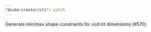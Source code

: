 ```yaml
---
"@cube-creator/cli": patch
---
```


Generate min/max shape constraints for xsd:int dimensions (#570)
